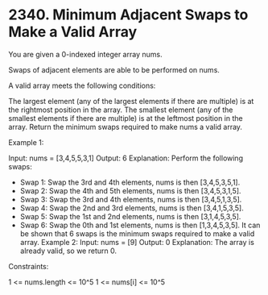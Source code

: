 # 2340. Minimum Adjacent Swaps to Make a Valid Array

You are given a 0-indexed integer array nums.

Swaps of adjacent elements are able to be performed on nums.

A valid array meets the following conditions:

The largest element (any of the largest elements if there are multiple) is at the rightmost position in the array.
The smallest element (any of the smallest elements if there are multiple) is at the leftmost position in the array.
Return the minimum swaps required to make nums a valid array.

Example 1:

Input: nums = [3,4,5,5,3,1]
Output: 6
Explanation: Perform the following swaps:

- Swap 1: Swap the 3rd and 4th elements, nums is then [3,4,5,3,5,1].
- Swap 2: Swap the 4th and 5th elements, nums is then [3,4,5,3,1,5].
- Swap 3: Swap the 3rd and 4th elements, nums is then [3,4,5,1,3,5].
- Swap 4: Swap the 2nd and 3rd elements, nums is then [3,4,1,5,3,5].
- Swap 5: Swap the 1st and 2nd elements, nums is then [3,1,4,5,3,5].
- Swap 6: Swap the 0th and 1st elements, nums is then [1,3,4,5,3,5].
  It can be shown that 6 swaps is the minimum swaps required to make a valid array.
  Example 2:
  Input: nums = [9]
  Output: 0
  Explanation: The array is already valid, so we return 0.

Constraints:

1 <= nums.length <= 10^5
1 <= nums[i] <= 10^5
